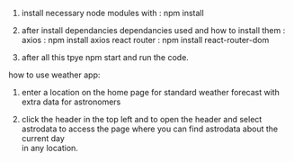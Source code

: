 1) install necessary node modules with : npm install

2) after install dependancies
 dependancies used  and how to install them :
axios : npm install axios
react router :  npm install react-router-dom

3) after all this tpye npm start and run the code.



how to use weather app: 
1) enter a location on the home page for standard weather forecast with extra data for astronomers

2) click the header in the top left and to open the header and select astrodata to access the page where you can find astrodata about the current day  
   in any location.